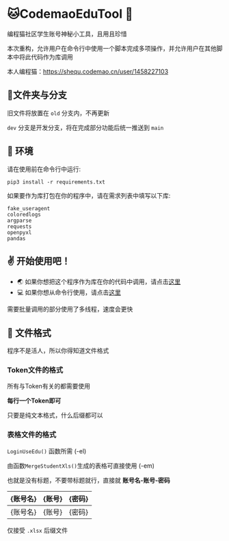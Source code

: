 # 🐱CodemaoEduTool 🔧

编程猫社区学生账号神秘小工具，且用且珍惜

本次重构，允许用户在命令行中使用一个脚本完成多项操作，并允许用户在其他脚本中将此代码作为库调用

本人编程猫：https://shequ.codemao.cn/user/1458227103

## 🤔文件夹与分支

旧文件将放置在 `old` 分支内，不再更新

`dev` 分支是开发分支，将在完成部分功能后统一推送到 `main`

## 🔧 环境

请在使用前在命令行中运行:

`pip3 install -r requirements.txt`

如果要作为库打包在你的程序中，请在需求列表中填写以下库:

```
fake_useragent
coloredlogs
argparse
requests
openpyxl
pandas
```

## ✌️ 开始使用吧！

- 🌏 如果你想把这个程序作为库在你的代码中调用，请点击[这里](doc/import.md)
- 💻 如果你想从命令行使用，请点击[这里](doc/cli.md)

需要批量调用的部分使用了多线程，速度会更快

## 📃 文件格式

程序不是活人，所以你得知道文件格式

### Token文件的格式

所有与Token有关的都需要使用

**每行一个Token即可**

只要是纯文本格式，什么后缀都可以

### 表格文件的格式

`LoginUseEdu()` 函数所需 (-el)

由函数`MergeStudentXls()`生成的表格可直接使用 (-em)

也就是没有标题，不要带标题就行，直接就 **账号名-账号-密码**

| {账号名} | {账号} | {密码} |
|:-----:|:----:|:----:|
| {账号名} | {账号} | {密码} |

仅接受 `.xlsx` 后缀文件